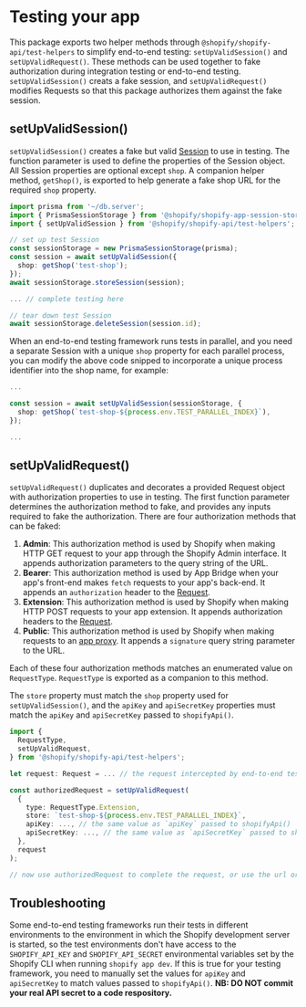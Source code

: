 # Testing your app

This package exports two helper methods through `@shopify/shopify-api/test-helpers` to simplify end-to-end testing: `setUpValidSession()` and `setUpValidRequest()`. These methods can be used together to fake authorization during integration testing or end-to-end testing. `setUpValidSession()` creats a fake session, and `setUpValidRequest()` modifies Requests so that this package authorizes them against the fake session.

## setUpValidSession()

`setUpValidSession()` creates a fake but valid [Session](./session-storage.md#what-data-is-in-a-session-object) to use in testing. The function parameter is used to define the properties of the Session object. All Session properties are optional except `shop`. A companion helper method, `getShop()`, is exported to help generate a fake shop URL for the required `shop` property.

```ts
import prisma from '~/db.server';
import { PrismaSessionStorage } from '@shopify/shopify-app-session-storage-prisma';
import { setUpValidSession } from '@shopify/shopify-api/test-helpers';

// set up test Session
const sessionStorage = new PrismaSessionStorage(prisma);
const session = await setUpValidSession({
  shop: getShop('test-shop');
});
await sessionStorage.storeSession(session);

... // complete testing here

// tear down test Session
await sessionStorage.deleteSession(session.id);
```

When an end-to-end testing framework runs tests in parallel, and you need a separate Session with a unique `shop` property for each parallel process, you can modify the above code snipped to incorporate a unique process identifier into the shop name, for example:

```ts
...

const session = await setUpValidSession(sessionStorage, {
  shop: getShop(`test-shop-${process.env.TEST_PARALLEL_INDEX}`),
});

...
```

## setUpValidRequest()

`setUpValidRequest()` duplicates and decorates a provided Request object with authorization properties to use in testing. The first function parameter determines the authorization method to fake, and provides any inputs required to fake the authorization. There are four authorization methods that can be faked:
1. **Admin**: This authorization method is used by Shopify when making HTTP GET request to your app through the Shopify Admin interface. It appends authorization parameters to the query string of the URL.
1. **Bearer**: This authorization method is used by App Bridge when your app's front-end makes `fetch` requests to your app's back-end. It appends an `authorization` header to the [Request](https://developer.mozilla.org/en-US/docs/Web/API/Request).
1. **Extension**: This authorization method is used by Shopify when making HTTP POST requests to your app extension. It appends authorization headers to the [Request](https://developer.mozilla.org/en-US/docs/Web/API/Request).
1. **Public**: This authorization method is used by Shopify when making requests to an [app proxy](https://shopify.dev/docs/apps/build/online-store/display-dynamic-data#handling-proxy-requests). It appends a `signature` query string parameter to the URL.

Each of these four authorization methods matches an enumerated value on `RequestType`. `RequestType` is exported as a companion to this method.

The `store` property must match the `shop` property used for `setUpValidSession()`, and the `apiKey` and `apiSecretKey` properties must match the `apiKey` and `apiSecretKey` passed to `shopifyApi()`.

```ts
import {
  RequestType,
  setUpValidRequest,
} from '@shopify/shopify-api/test-helpers';

let request: Request = ... // the request intercepted by end-to-end testing framework

const authorizedRequest = setUpValidRequest(
  {
    type: RequestType.Extension,
    store: `test-shop-${process.env.TEST_PARALLEL_INDEX}`,
    apiKey: ..., // the same value as `apiKey` passed to shopifyApi()
    apiSecretKey: ..., // the same value as `apiSecretKey` passed to shopifyApi()
  },
  request
);

// now use authorizedRequest to complete the request, or use the url or headers of authorizedRequest to modify the original request.
```

## Troubleshooting
Some end-to-end testing frameworks run their tests in different environments to the environment in which the Shopify development server is started, so the test environments don't have access to the `SHOPIFY_API_KEY` and `SHOPIFY_API_SECRET` environmental variables set by the Shopify CLI when running `shopify app dev`. If this is true for your testing framework, you need to manually set the values for `apiKey` and `apiSecretKey` to match values passed to `shopifyApi()`. **NB: DO NOT commit your real API secret to a code respository.**